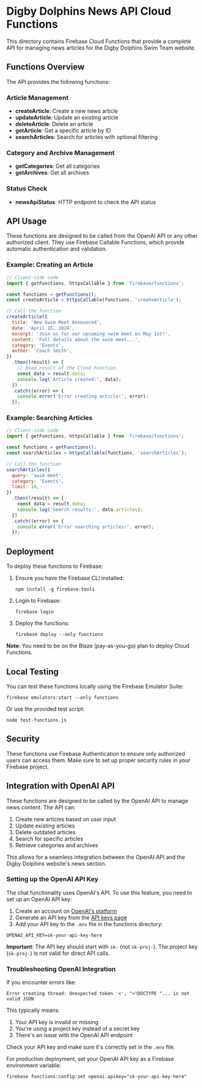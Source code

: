 # Digby Dolphins News API Cloud Functions

This directory contains Firebase Cloud Functions that provide a complete API for managing news articles for the Digby Dolphins Swim Team website.

## Functions Overview

The API provides the following functions:

### Article Management

- **createArticle**: Create a new news article
- **updateArticle**: Update an existing article
- **deleteArticle**: Delete an article
- **getArticle**: Get a specific article by ID
- **searchArticles**: Search for articles with optional filtering

### Category and Archive Management

- **getCategories**: Get all categories
- **getArchives**: Get all archives

### Status Check

- **newsApiStatus**: HTTP endpoint to check the API status

## API Usage

These functions are designed to be called from the OpenAI API or any other authorized client. They use Firebase Callable Functions, which provide automatic authentication and validation.

### Example: Creating an Article

```javascript
// Client-side code
import { getFunctions, httpsCallable } from 'firebase/functions';

const functions = getFunctions();
const createArticle = httpsCallable(functions, 'createArticle');

// Call the function
createArticle({
  title: 'New Swim Meet Announced',
  date: 'April 15, 2024',
  excerpt: 'Join us for our upcoming swim meet on May 1st!',
  content: 'Full details about the swim meet...',
  category: 'Events',
  author: 'Coach Smith',
})
  .then((result) => {
    // Read result of the Cloud Function.
    const data = result.data;
    console.log('Article created:', data);
  })
  .catch((error) => {
    console.error('Error creating article:', error);
  });
```

### Example: Searching Articles

```javascript
// Client-side code
import { getFunctions, httpsCallable } from 'firebase/functions';

const functions = getFunctions();
const searchArticles = httpsCallable(functions, 'searchArticles');

// Call the function
searchArticles({
  query: 'swim meet',
  category: 'Events',
  limit: 10,
})
  .then((result) => {
    const data = result.data;
    console.log('Search results:', data.articles);
  })
  .catch((error) => {
    console.error('Error searching articles:', error);
  });
```

## Deployment

To deploy these functions to Firebase:

1. Ensure you have the Firebase CLI installed:

   ```
   npm install -g firebase-tools
   ```

2. Login to Firebase:

   ```
   firebase login
   ```

3. Deploy the functions:
   ```
   firebase deploy --only functions
   ```

**Note**: You need to be on the Blaze (pay-as-you-go) plan to deploy Cloud Functions.

## Local Testing

You can test these functions locally using the Firebase Emulator Suite:

```
firebase emulators:start --only functions
```

Or use the provided test script:

```
node test-functions.js
```

## Security

These functions use Firebase Authentication to ensure only authorized users can access them. Make sure to set up proper security rules in your Firebase project.

## Integration with OpenAI API

These functions are designed to be called by the OpenAI API to manage news content. The API can:

1. Create new articles based on user input
2. Update existing articles
3. Delete outdated articles
4. Search for specific articles
5. Retrieve categories and archives

This allows for a seamless integration between the OpenAI API and the Digby Dolphins website's news section.

### Setting up the OpenAI API Key

The chat functionality uses OpenAI's API. To use this feature, you need to set up an OpenAI API key:

1. Create an account on [OpenAI's platform](https://platform.openai.com/)
2. Generate an API key from the [API keys page](https://platform.openai.com/api-keys)
3. Add your API key to the `.env` file in the functions directory:

```
OPENAI_API_KEY=sk-your-api-key-here
```

**Important**: The API key should start with `sk-` (not `sk-proj-`). The project key (`sk-proj-`) is not valid for direct API calls.

### Troubleshooting OpenAI Integration

If you encounter errors like:

```
Error creating thread: Unexpected token '<', "<!DOCTYPE "... is not valid JSON
```

This typically means:

1. Your API key is invalid or missing
2. You're using a project key instead of a secret key
3. There's an issue with the OpenAI API endpoint

Check your API key and make sure it's correctly set in the `.env` file.

For production deployment, set your OpenAI API key as a Firebase environment variable:

```
firebase functions:config:set openai.apikey="sk-your-api-key-here"
```

